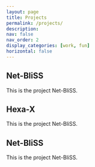 ```yaml
---
layout: page
title: Projects
permalink: /projects/
description:
nav: false
nav_order: 2
display_categories: [work, fun]
horizontal: false
---
```


<div class="projects">
<h2>Net-BliSS</h2>
This is the project Net-BliSS.

<h2>Hexa-X</h2>
This is the project Net-BliSS.

<h2>Net-BliSS</h2>
This is the project Net-BliSS.
</div>
